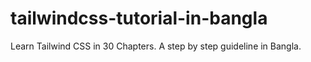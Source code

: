 # tailwindcss-tutorial-in-bangla
Learn Tailwind CSS in 30 Chapters. A step by step guideline in Bangla.
